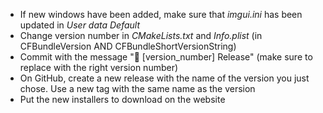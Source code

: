 - If new windows have been added, make sure that *imgui.ini* has been updated in *User data Default*
- Change version number in *CMakeLists.txt* and *Info.plist* (in CFBundleVersion AND CFBundleShortVersionString)
- Commit with the message "🔖 [version_number] Release" (make sure to replace with the right version number)
- On GitHub, create a new release with the name of the version you just chose. Use a new tag with the same name as the version
- Put the new installers to download on the website